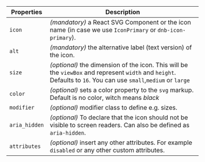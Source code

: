 | Properties    | Description                                                                                                                                                      |
| ------------- | ---------------------------------------------------------------------------------------------------------------------------------------------------------------- |
| `icon`        | _(mandatory)_ a React SVG Component or the icon name (in case we use `IconPrimary` or `dnb-icon-primary`).                                                       |
| `alt`         | _(mandatory)_ the alternative label (text version) of the icon.                                                                                                  |
| `size`        | _(optional)_ the dimension of the icon. This will be the `viewBox` and represent `width` and `height`. Defaults to `16`. You can use `small`,`medium` or `large` |
| `color`       | _(optional)_ sets a color property to the `svg` markup. Default is no color, witch means _black_                                                                 |
| `modifier`    | _(optional)_ modifier class to define e.g. sizes.                                                                                                                |
| `aria_hidden` | _(optional)_ To declare that the icon should not be visible to screen readers. Can also be defined as `aria-hidden`.                                             |
| `attributes`  | _(optional)_ insert any other attributes. For example `disabled` or any other custom attributes.                                                                 |
